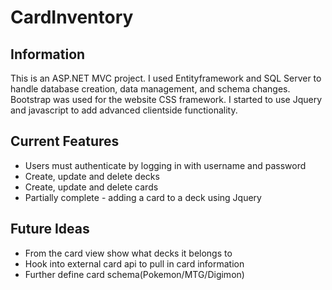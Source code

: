 # CardInventory

## Information

This is an ASP.NET MVC project. I used Entityframework and SQL Server to handle database creation, data management, and schema changes. Bootstrap was used for the website CSS framework. I started to use Jquery and javascript to add advanced clientside functionality.

## Current Features
* Users must authenticate by logging in with username and password
* Create, update and delete decks
* Create, update and delete cards
* Partially complete - adding a card to a deck using Jquery

## Future Ideas
* From the card view show what decks it belongs to
* Hook into external card api to pull in card information
* Further define card schema(Pokemon/MTG/Digimon)
